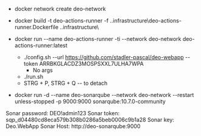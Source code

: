 - docker network create deo-network
- docker build -t deo-actions-runner -f .\.infrastructure\deo-actions-runner.Dockerfile .\.infrastructure\
- docker run --name deo-actions-runner -ti --network deo-network deo-actions-runner:latest
    - ./config.sh --url https://github.com/stadler-pascal/deo-webapp --token ARRBKGLACDZ3MOSPSXXL7ULHA7WPA
        - No args  
    - ./run.sh
     - STRG + P, STRG + Q -- to detach

 - docker run -d --name deo-sonarqube --network deo-network --restart unless-stopped -p 9000:9000 sonarqube:10.7.0-community

Sonar password: DEO!admin123
Sonar token: sqp_d04480cd8eca579b308b0286a5beb0006c9b1a28
Sonar key: Deo.WebApp
Sonar Host: http://deo-sonarqube:9000